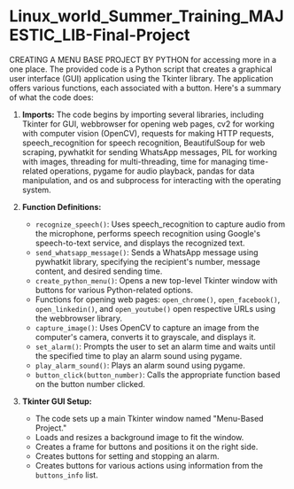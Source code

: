 # Linux_world_Summer_Training_MAJESTIC_LIB-Final-Project
CREATING A MENU BASE PROJECT BY PYTHON for accessing more in a one place.
The provided code is a Python script that creates a graphical user interface (GUI) application using the Tkinter library. The application offers various functions, each associated with a button. Here's a summary of what the code does:

1. **Imports:** The code begins by importing several libraries, including Tkinter for GUI, webbrowser for opening web pages, cv2 for working with computer vision (OpenCV), requests for making HTTP requests, speech_recognition for speech recognition, BeautifulSoup for web scraping, pywhatkit for sending WhatsApp messages, PIL for working with images, threading for multi-threading, time for managing time-related operations, pygame for audio playback, pandas for data manipulation, and os and subprocess for interacting with the operating system.

2. **Function Definitions:**
   - `recognize_speech()`: Uses speech_recognition to capture audio from the microphone, performs speech recognition using Google's speech-to-text service, and displays the recognized text.
   - `send_whatsapp_message()`: Sends a WhatsApp message using pywhatkit library, specifying the recipient's number, message content, and desired sending time.
   - `create_python_menu()`: Opens a new top-level Tkinter window with buttons for various Python-related options.
   - Functions for opening web pages: `open_chrome()`, `open_facebook()`, `open_linkedin()`, and `open_youtube()` open respective URLs using the webbrowser library.
   - `capture_image()`: Uses OpenCV to capture an image from the computer's camera, converts it to grayscale, and displays it.
   - `set_alarm()`: Prompts the user to set an alarm time and waits until the specified time to play an alarm sound using pygame.
   - `play_alarm_sound()`: Plays an alarm sound using pygame.
   - `button_click(button_number)`: Calls the appropriate function based on the button number clicked.

3. **Tkinter GUI Setup:**
   - The code sets up a main Tkinter window named "Menu-Based Project."
   - Loads and resizes a background image to fit the window.
   - Creates a frame for buttons and positions it on the right side.
   - Creates buttons for setting and stopping an alarm.
   - Creates buttons for various actions using information from the `buttons_info` list.

